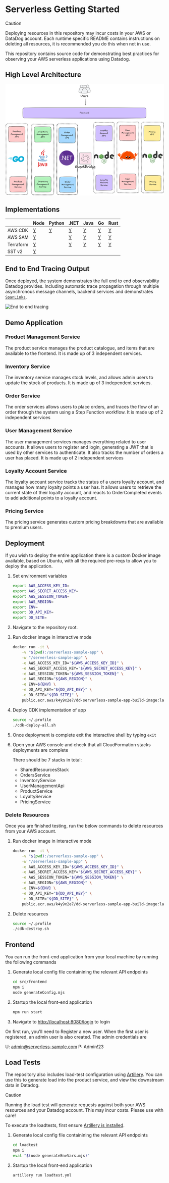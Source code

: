 # Serverless Getting Started

> [!CAUTION]
> Deploying resources in this repository may incur costs in your AWS or DataDog account. Each runtime specific README contains instructions on deleting all resources, it is recommended you do this when not in use.

This repository contains source code for demonstrating best practices for observing your AWS serverless applications using Datadog.

## High Level Architecture

![Architecture Diagram](img/serverless-lambda-tracing.png)

## Implementations

|                      | Node                                                            | Python | .NET                                                    | Java                                                        | Go                                                        | Rust                                                   |
| -------------------- | --------------------------------------------------------------- | ------ | ------------------------------------------------------- | ----------------------------------------------------------- | --------------------------------------------------------- | ------------------------------------------------------ |
| AWS CDK              | [Y](./src/loyalty-point-service/README.md#aws-cdk)              |  [Y](./src/activity-service/README.md#aws-cdk)       | [Y](./src/order-service/README.md#aws-cdk)              | [Y](./src/inventory-service/README.md#aws-cdk)              | [Y](./src/product-management-service/README.md#aws-cdk)   | [Y](./src/user-management-service/README.md#aws-cdk)   |
| AWS SAM              | [Y](./src/loyalty-point-service/README.md#aws-sam)              |        | [Y](./src/order-service/README.md#aws-sam)              | [Y](./src/inventory-service/README.md#aws-sam)              | [Y](./src/product-management-service/README.md#aws-sam)   | [Y](./src/user-management-service/README.md#aws-sam)   |
| Terraform            | [Y](./src/loyalty-point-service/README.md#terraform)            |        | [Y](./src/order-service/README.md#terraform)            | [Y](./src/inventory-service/README.md#terraform)            | [Y](./src/product-management-service/README.md#terraform) | [Y](./src/user-management-service/README.md#terraform) |
| SST v2               | [Y](./src/loyalty-point-service/README.md#serverless-stack-sst) |        |                                                         |                                                             |                                                           |                                                        |

## End to End Tracing Output

Once deployed, the system demonstrates the full end to end observability Datadog provides. Including automatic trace propagation through multiple asynchronous message channels, backend services and demonstrates [`SpanLinks`](https://docs.datadoghq.com/tracing/trace_collection/span_links/).

![End to end tracing](img/end-to-end-trace.png)

## Demo Application

### Product Management Service

The product service manages the product catalogue, and items that are available to the frontend. It is made up of 3 independent services.

### Inventory Service

The inventory service manages stock levels, and allows admin users to update the stock of products. It is made up of 3 independent services.

### Order Service

The order services allows users to place orders, and traces the flow of an order through the system using a Step Function workflow. It is made up of 2 independent services

### User Management Service

The user management services manages everything related to user accounts. It allows users to register and login, generating a JWT that is used by other services to authenticate. It also tracks the number of orders a user has placed. It is made up of 2 independent services

### Loyalty Account Service

The loyalty account service tracks the status of a users loyalty account, and manages how many loyalty points a user has. It allows users to retrieve the current state of their loyalty account, and reacts to OrderCompleted events to add additional points to a loyalty account.

### Pricing Service

The pricing service generates custom pricing breakdowns that are available to premium users.

## Deployment

If you wish to deploy the entire application there is a custom Docker image available, based on Ubuntu, with all the required pre-reqs to allow you to deploy the application.

1. Set environment variables
    ```sh
    export AWS_ACCESS_KEY_ID=
    export AWS_SECRET_ACCESS_KEY=
    export AWS_SESSION_TOKEN=
    export AWS_REGION=
    export ENV=
    export DD_API_KEY=
    export DD_SITE=
    ```
2. Navigate to the repository root.
3. Run docker image in interactive mode
    ```sh
    docker run -it \
        -v "$(pwd):/serverless-sample-app" \
        -w "/serverless-sample-app" \
        -e AWS_ACCESS_KEY_ID="${AWS_ACCESS_KEY_ID}" \
        -e AWS_SECRET_ACCESS_KEY="${AWS_SECRET_ACCESS_KEY}" \
        -e AWS_SESSION_TOKEN="${AWS_SESSION_TOKEN}" \
        -e AWS_REGION="${AWS_REGION}" \
        -e ENV=${ENV} \
        -e DD_API_KEY="${DD_API_KEY}" \
        -e DD_SITE="${DD_SITE}" \
        public.ecr.aws/k4y9x2e7/dd-serverless-sample-app-build-image:latest
    ```
4. Deploy CDK implementation of app
    ```sh
    source ~/.profile
    ./cdk-deploy-all.sh
    ```
5. Once deployment is complete exit the interactive shell by typing `exit`
6. Open your AWS console and check that all CloudFormation stacks deployments are complete

    There should be 7 stacks in total:
    - SharedResourcesStack
    - OrdersService
    - InventoryService
    - UserManagementApi
    - ProductService
    - LoyaltyService
    - PricingService

### Delete Resources

Once you are finished testing, run the below commands to delete resources from your AWS account.

1. Run docker image in interactive mode
    ```sh
    docker run -it \
        -v "$(pwd):/serverless-sample-app" \
        -w "/serverless-sample-app" \
        -e AWS_ACCESS_KEY_ID="${AWS_ACCESS_KEY_ID}" \
        -e AWS_SECRET_ACCESS_KEY="${AWS_SECRET_ACCESS_KEY}" \
        -e AWS_SESSION_TOKEN="${AWS_SESSION_TOKEN}" \
        -e AWS_REGION="${AWS_REGION}" \
        -e ENV=${ENV} \
        -e DD_API_KEY="${DD_API_KEY}" \
        -e DD_SITE="${DD_SITE}" \
        public.ecr.aws/k4y9x2e7/dd-serverless-sample-app-build-image:latest
    ```

2. Delete resources
    ```sh
    source ~/.profile
    ./cdk-destroy.sh
    ```

## Frontend

You can run the front-end application from your local machine by running the following commands

1. Generate local config file containining the relevant API endpoints
    ```sh
    cd src/frontend
    npm i
    node generateConfig.mjs
    ```
2. Startup the local front-end application
    ```sh
    npm run start
    ```
3. Navigate to [http://localhost:8080/login](http://localhost:8080/login) to login

On first run, you'll need to Register a new user. When the first user is registered, an admin user is also created. The admin credentials are

U: admin@serverless-sample.com
P: Admin!23

## Load Tests

The repository also includes load-test configuration using [Artillery](https://www.artillery.io). You can use this to generate load into the product service, and view the downstream data in Datadog.

> [!CAUTION]
> Running the load test will generate requests against both your AWS resources and your Datadog account. This may incur costs. Please use with care!

To execute the loadtests, first ensure [Artillery is installed](https://www.artillery.io/docs/get-started/get-artillery).

1. Generate local config file containining the relevant API endpoints
    ```sh
    cd loadtest
    npm i
    eval "$(node generateEnvVars.mjs)"
    ```
2. Startup the local front-end application
    ```sh
    artillery run loadtest.yml
    ```